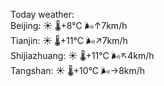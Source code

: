 Today weather:  
Beijing: ☀️   🌡️+8°C 🌬️↑7km/h  
Tianjin: ☀️   🌡️+11°C 🌬️↗7km/h  
Shijiazhuang: ☀️   🌡️+11°C 🌬️↖4km/h  
Tangshan: ☀️   🌡️+10°C 🌬️→8km/h  
